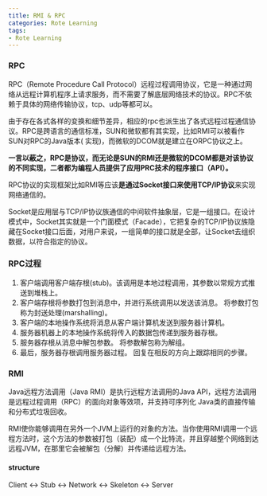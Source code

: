 ```yaml
---
title: RMI & RPC
categories: Rote Learning
tags:
- Rote Learning
---
```


### RPC
RPC（Remote Procedure Call Protocol）远程过程调用协议，它是一种通过网络从远程计算机程序上请求服务，而不需要了解底层网络技术的协议。RPC不依赖于具体的网络传输协议，tcp、udp等都可以。

由于存在各式各样的变换和细节差异，相应的rpc也派生出了各式远程过程通信协议。RPC是跨语言的通信标准，SUN和微软都有其实现，比如RMI可以被看作SUN对RPC的Java版本( 实现)，而微软的DCOM就是建立在ORPC协议之上。

**一言以蔽之，RPC是协议，而无论是SUN的RMI还是微软的DCOM都是对该协议的不同实现，二者都为编程人员提供了应用PRC技术的程序接口（API）。**

RPC协议的实现框架比如RMI等应该**是通过Socket接口来使用TCP/IP协议**来实现网络通信的。

Socket是应用层与TCP/IP协议族通信的中间软件抽象层，它是一组接口。在设计模式中，Socket其实就是一个门面模式（Facade），它把复杂的TCP/IP协议族隐藏在Socket接口后面，对用户来说，一组简单的接口就是全部，让Socket去组织数据，以符合指定的协议。

### RPC过程
1. 客户端调用客户端存根(stub)。该调用是本地过程调用，其参数以常规方式推送到堆栈上。
2. 客户端存根将参数打包到消息中，并进行系统调用以发送该消息。 将参数打包称为封送处理(marshalling)。
3. 客户端的本地操作系统将消息从客户端计算机发送到服务器计算机。
4. 服务器机器上的本地操作系统将传入的数据包传递到服务器存根。
6. 服务器存根从消息中解包参数。 将参数解包称为解组。
7. 最后，服务器存根调用服务器过程。 回复在相反的方向上跟踪相同的步骤。

### RMI
Java远程方法调用（Java RMI）是执行远程方法调用的Java API，远程方法调用是远程过程调用（RPC）的面向对象等效项，并支持可序列化 Java类的直接传输和分布式垃圾回收。

RMI使你能够调用在另外一个JVM上运行的对象的方法。当你使用RMI调用一个远程方法时，这个方法的参数被打包（装配）成一个比特流，并且穿越整个网络到达远程JVM，在那里它会被解包（分解）并传递给远程方法。

#### structure
Client <-> Stub <-> Network <-> Skeleton <-> Server